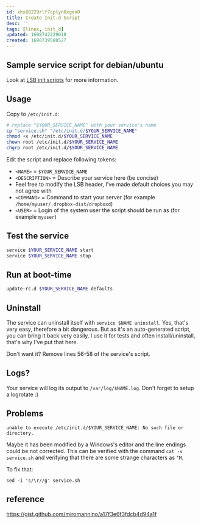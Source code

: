 ```yaml
---
id: xhx88229rlf7cplyn8xgeo0
title: Create Init.d Script
desc: ''
tags: [linux, init_d]
updated: 1698742229018
created: 1698739588527
---
```

## Sample service script for debian/ubuntu

Look at [LSB init scripts](http://wiki.debian.org/LSBInitScripts) for more information.

## Usage

Copy to `/etc/init.d`:

```sh
# replace "$YOUR_SERVICE_NAME" with your service's name
cp "service.sh" "/etc/init.d/$YOUR_SERVICE_NAME"
chmod +x /etc/init.d/$YOUR_SERVICE_NAME
chown root /etc/init.d/$YOUR_SERVICE_NAME
chgrp root /etc/init.d/$YOUR_SERVICE_NAME
```

Edit the script and replace following tokens:

* `<NAME>` = `$YOUR_SERVICE_NAME`
* `<DESCRIPTION>` = Describe your service here (be concise)
* Feel free to modify the LSB header, I've made default choices you may not agree with
* `<COMMAND>` = Command to start your server (for example `/home/myuser/.dropbox-dist/dropboxd`)
* `<USER>` = Login of the system user the script should be run as (for example `myuser`)

## Test the service

```sh
service $YOUR_SERVICE_NAME start
service $YOUR_SERVICE_NAME stop
```

## Run at boot-time

```sh
update-rc.d $YOUR_SERVICE_NAME defaults
```

## Uninstall

The service can uninstall itself with `service $NAME uninstall`. Yes, that's very easy, therefore a bit dangerous. But as it's an auto-generated script, you can bring it back very easily. I use it for tests and often install/uninstall, that's why I've put that here.

Don't want it? Remove lines 56-58 of the service's script.

## Logs?

Your service will log its output to `/var/log/$NAME.log`. Don't forget to setup a logrotate :)

## Problems

```unable to execute /etc/init.d/$YOUR_SERVICE_NAME: No such file or directory.```

Maybe it has been modified by a Windows's editor and the line endings could be not corrected. 
This can be verified with the command ```cat -v service.sh``` and verifying that there are some strange characters as ``^M``.

To fix that:

```sed -i 's/\r//g' service.sh```

## reference

<https://gist.github.com/miromannino/a17f3e6f3fdcb4d94a1f>
